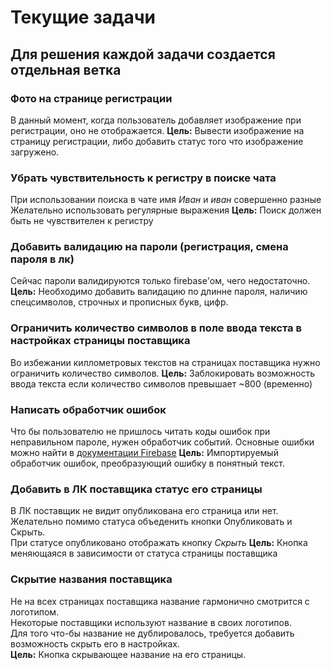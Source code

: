 # Текущие задачи  
## Для решения **каждой** задачи создается **отдельная** ветка  
###

### Фото на странице регистрации  
В данный момент, когда пользователь добавляет изображение при регистрации, оно не отображается.
**Цель:** Вывести изображение на страницу регистрации, либо добавить статус того что изображение загружено.

### Убрать чувствительность к регистру в поиске чата  
При использовании поиска в чате имя *Иван* и *иван* совершенно разные  
Желательно использовать регулярные выражения
**Цель:** Поиск должен быть не чувствителен к регистру  

### Добавить валидацию на пароли (регистрация, смена пароля в лк)  
Сейчас пароли валидируются только firebase'ом, чего недостаточно.  
**Цель:** Необходимо добавить валидацию по длинне пароля, наличию спецсимволов, строчных и прописных букв, цифр.  

### Ограничить количество символов в поле ввода текста в настройках страницы поставщика  
Во избежании киллометровых текстов на страницах поставщика нужно ограничить количество символов.
**Цель:** Заблокировать возможность ввода текста если количество символов превышает ~800 (временно)  

### Написать обработчик ошибок  
Что бы пользователю не пришлось читать коды ошибок при неправильном пароле, нужен обработчик событий.
Основные ошибки можно найти в [документации Firebase](https://firebase.google.com/docs/auth/admin/errors?hl=en)
**Цель:** Импортируемый обработчик ошибок, преобразующий ошибку в понятный текст.  

### Добавить в ЛК поставщика статус его страницы  
В ЛК поставщик не видит опубликована его страница или нет.  
Желательно помимо статуса объеденить кнопки Опубликовать и Скрыть.  
При статусе опубликовано отображать кнопку *Скрыть*
**Цель:** Кнопка меняющаяся в зависимости от статуса страницы поставщика  

### Скрытие названия поставщика 
Не на всех страницах поставщика название гармонично смотрится с логотипом.  
Некоторые поставщики используют название в своих логотипов.  
Для того что-бы название не дублировалось, требуется добавить возможность скрыть его в настройках.  
**Цель:** Кнопка скрывающее название на его страницы.

